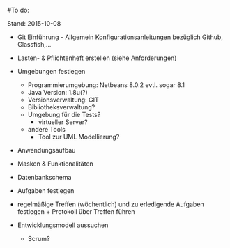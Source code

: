#To do:

Stand:   2015-10-08   

- Git Einführung - Allgemein Konfigurationsanleitungen bezüglich Github, Glassfish,...
- Lasten- & Pflichtenheft erstellen (siehe Anforderungen)
- Umgebungen festlegen
	- Programmierumgebung: Netbeans 8.0.2 evtl. sogar 8.1
	- Java Version: 1.8u(?)
	- Versionsverwaltung: GIT 
	- Bibliotheksverwaltung?
	- Umgebung für die Tests?
		- virtueller Server?
	- andere Tools
		- Tool zur UML Modellierung?
	
- Anwendungsaufbau
- Masken & Funktionalitäten
- Datenbankschema
- Aufgaben festlegen
- regelmäßige Treffen (wöchentlich) und zu erledigende Aufgaben festlegen + Protokoll über Treffen führen
- Entwicklungsmodell aussuchen
	- Scrum?
